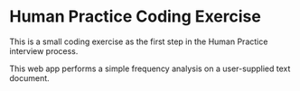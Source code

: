 # Human Practice Coding Exercise

This is a small coding exercise as the first step in the Human Practice interview process.

This web app performs a simple frequency analysis on a user-supplied text document.